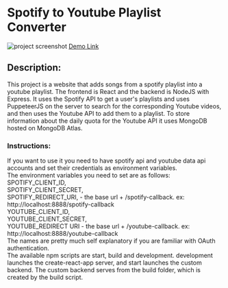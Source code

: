 # Spotify to Youtube Playlist Converter
![project screenshot](https://user-images.githubusercontent.com/48658337/125008966-7a434d00-e018-11eb-91a2-2d8c621cd96c.jpg)
[Demo Link](https://ericpedley.github.io/spotify-yt-react/)
## Description:
  This project is a website that adds songs from a spotify playlist into a youtube playlist. The frontend is React and the backend is NodeJS with Express. It uses the Spotify API to get a user's playlists and uses PuppeteerJS on the server to search for the corresponding Youtube videos, and then uses the Youtube API to add them to a playlist. To store information about the daily quota for the Youtube API it uses MongoDB hosted on MongoDB Atlas.
  
### Instructions:
If you want to use it you need to have spotify api and youtube data api accounts and set their credentials as environment variables. 
<br>The environment variables you need to set are as follows: 
<br>SPOTIFY_CLIENT_ID,
<br>SPOTIFY_CLIENT_SECRET,
<br>SPOTIFY_REDIRECT_URI, - the base url + /spotify-callback. ex: http://localhost:8888/spotify-callback
<br>YOUTUBE_CLIENT_ID,
<br>YOUTUBE_CLIENT_SECRET,
<br>YOUTUBE_REDIRECT URI - the base url + /youtube-callback. ex: http://localhost:8888/youtube-callback
<br>The names are pretty much self explanatory if you are familiar with OAuth authentication.
<br>The available npm scripts are start, build and development. development launches the create-react-app server, and start launches the custom backend. The custom backend serves from the build folder, which is created by the build script.
